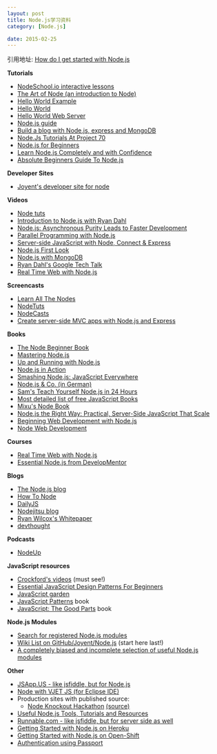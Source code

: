 ```yaml
---
layout: post
title: Node.js学习资料
category: [Node.js]

date: 2015-02-25
---
```

引用地址: [How do I get started with Node.js](http://stackoverflow.com/questions/2353818/how-do-i-get-started-with-node-js)

<div class="post-text" itemprop="text">
<p><strong>Tutorials</strong></p>

<ul>
<li><a href="http://nodeschool.io/">NodeSchool.io interactive lessons</a></li>
<li><a href="https://github.com/maxogden/art-of-node/#the-art-of-node">The Art of Node (an introduction to Node)</a></li>
<li><a href="http://node.blog.com/2014/12/29/hello-world-with-node-and-express/">Hello World Example</a></li>
<li><a href="http://www.nodebeginner.org/#hello-world">Hello World</a></li>
<li><a href="http://www.nodebeginner.org/#building-the-application-stack">Hello World Web Server</a></li>
<li><a href="http://nodeguide.com/">Node.js guide</a></li>
<li><a href="http://howtonode.org/express-mongodb">Build a blog with Node.js, express and MongoDB</a></li>
<li><a href="http://project70.com/">Node.Js Tutorials At Project 70</a></li>
<li><a href="http://net.tutsplus.com/tutorials/javascript-ajax/node-js-for-beginners/">Node.js for Beginners</a></li>
<li><a href="http://javascriptissexy.com/learn-node-js-completely-and-with-confidence/">Learn Node.js Completely and with Confidence</a></li>
<li><a href="http://blog.modulus.io/absolute-beginners-guide-to-nodejs">Absolute Beginners Guide To Node.js</a></li>
</ul>

<p><strong>Developer Sites</strong></p>

<ul>
<li><a href="http://www.joyent.com/developers/node">Joyent's developer site for node</a></li>
</ul>

<p><strong>Videos</strong></p>

<ul>
<li><a href="http://nodetuts.com/">Node tuts</a></li>
<li><a href="http://www.youtube.com/watch?v=jo_B4LTHi3I">Introduction to Node.js with Ryan Dahl</a></li>
<li><a href="http://www.infoq.com/presentations/nodejs">Node.js: Asynchronous Purity Leads to Faster Development</a></li>
<li><a href="http://www.infoq.com/presentations/Parallel-Programming-with-Nodejs">Parallel Programming with Node.js</a></li>
<li><a href="http://vimeo.com/18077379">Server-side JavaScript with Node, Connect &amp; Express</a></li>
<li><a href="http://www.lynda.com/Nodejs-tutorials/Nodejs-First-Look/101554-2.html">Node.js First Look</a></li>
<li><a href="http://www.youtube.com/watch?v=0_GNHWZHc-o">Node.js with MongoDB</a></li>
<li><a href="http://www.youtube.com/watch?v=F6k8lTrAE2g">Ryan Dahl's Google Tech Talk</a></li>
<li><a href="http://node.codeschool.com/levels/1">Real Time Web with Node.js</a></li>
</ul>

<p><strong>Screencasts</strong></p>

<ul>
<li><a href="http://learnallthenodes.com">Learn All The Nodes</a></li>
<li><a href="http://nodetuts.com/">NodeTuts</a></li>
<li><a href="http://nodecasts.net/">NodeCasts</a></li>
<li><a href="http://www.develop.com/webcasts/watch/5318c4d5d588bf08c461f4b1/create-server-side-mvc-apps-with-node-js-and-express">Create server-side MVC apps with Node.js and Express</a></li>
</ul>

<p><strong>Books</strong></p>

<ul>
<li><a href="http://nodebeginner.org/">The Node Beginner Book</a></li>
<li><a href="https://github.com/tj/masteringnode">Mastering Node.js</a></li>
<li><a href="http://chimera.labs.oreilly.com/books/1234000001808/index.html">Up and Running with Node.js</a></li>
<li><a href="http://www.manning.com/cantelon/">Node.js in Action</a></li>
<li><a href="http://amzn.com/B008Z5OEUY">Smashing Node.js: JavaScript Everywhere</a></li>
<li><a href="http://www.amazon.de/dp/389864829X">Node.js &amp; Co. (in German)</a></li>
<li><a href="http://nodejsbook.io/">Sam's Teach Yourself Node.js in 24 Hours</a></li>
<li><a href="http://jsbooks.revolunet.com/">Most detailed list of free JavaScript Books</a></li>
<li><a href="http://book.mixu.net/node/index.html">Mixu's Node Book</a></li>
<li><a href="http://pragprog.com/book/jwnode/node-js-the-right-way">Node.js the Right Way: Practical, Server-Side JavaScript That Scale</a></li>
<li><a href="https://leanpub.com/webdevelopmentwithnodejs">Beginning Web Development with Node.js</a></li>
<li><a href="http://www.packtpub.com/node-javascript-web-development/book">Node Web Development</a></li>
</ul>

<p><strong>Courses</strong></p>

<ul>
<li><a href="http://node.codeschool.com/">Real Time Web with Node.js</a></li>
<li><a href="http://www.develop.com/training-course/nodejs-featuring-node-npm-express-mocha-mongodb-with-mongoose">Essential Node.js from DevelopMentor</a></li>
</ul>

<p><strong>Blogs</strong></p>

<ul>
<li><a href="http://blog.nodejs.org/">The Node.js blog</a></li>
<li><a href="http://howtonode.org/">How To Node</a></li>
<li><a href="http://dailyjs.com/">DailyJS</a></li>
<li><a href="http://blog.nodejitsu.com/">Nodejitsu blog</a></li>
<li><a href="http://www.wilcoxd.com/whitepapers/node_js/">Ryan Wilcox's Whitepaper</a></li>
<li><a href="http://www.devthought.com/">devthought</a></li>
</ul>

<p><strong>Podcasts</strong></p>

<ul>
<li><a href="http://nodeup.com/">NodeUp</a></li>
</ul>

<p><strong>JavaScript resources</strong></p>

<ul>
<li><a href="http://yuiblog.com/crockford/">Crockford's videos</a> (must see!)</li>
<li><a href="http://www.addyosmani.com/resources/essentialjsdesignpatterns/book/">Essential JavaScript Design Patterns For Beginners</a></li>
<li><a href="http://bonsaiden.github.com/JavaScript-Garden/">JavaScript garden</a></li>
<li><a href="http://oreilly.com/catalog/9780596806767">JavaScript Patterns</a> book</li>
<li><a href="http://oreilly.com/catalog/9780596517748/">JavaScript: The Good Parts</a> book</li>
</ul>

<p><strong>Node.js Modules</strong></p>

<ul>
<li><a href="http://npmjs.org/">Search for registered Node.js modules</a></li>
<li><a href="https://github.com/joyent/node/wiki/modules">Wiki List on GitHub/Joyent/Node.js</a> (start here last!)</li>
<li><a href="http://www.freshblurbs.com/articles/important-node-js-modules.html">A completely biased and incomplete selection of useful Node.js modules</a></li>
</ul>

<p><strong>Other</strong></p>

<ul>
<li><a href="http://jsapp.us/">JSApp.US - like jsfiddle, but for Node.js</a></li>
<li><a href="https://www.ebayopensource.org/index.php/VJET/NodeJS">Node with VJET JS (for Eclipse IDE)</a></li>
<li>Production sites with published source: 
<ul>
<li><a href="http://nodeknockout.com/">Node Knockout Hackathon</a> <a href="https://github.com/nko3/website">(source)</a></li>
</ul></li>
<li><a href="http://coding.smashingmagazine.com/2011/09/16/useful-node-js-tools-tutorials-and-resources/">Useful Node.js Tools, Tutorials and Resources</a></li>
<li><a href="http://runnable.com/">Runnable.com - like jsfiddle, but for server side as well</a></li>
<li><a href="https://devcenter.heroku.com/categories/nodejs">Getting Started with Node.js on Heroku</a></li>
<li><a href="https://blog.openshift.com/run-your-nodejs-projects-on-openshift-in-two-simple-steps/">Getting Started with Node.js on Open-Shift</a></li>
<li><a href="http://passportjs.org/guide/">Authentication using Passport</a></li>
</ul>
    </div>